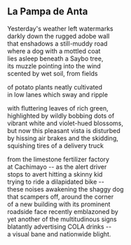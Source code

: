 <main>

## La Pampa de Anta 
Yesterday's weather left watermarks <br />
darkly down the rugged adobe wall <br />
that enshadows a still-muddy road <br />
where a dog with a mottled coat <br />
lies asleep beneath a Saybo tree, <br />
its muzzle pointing into the wind <br />
scented by wet soil, from fields <br />

of potato plants neatly cultivated <br />
in low lanes which sway and ripple

with fluttering leaves of rich green, <br />
highlighted by wildly bobbing dots of <br />
vibrant white and violet-hued blossoms, <br />
but now this pleasant vista is disturbed <br />
by hissing air brakes and the skidding, <br />
squishing tires of a delivery truck

from the limestone fertilizer factory <br />
at Cachimayo -- as the alert driver <br />
stops to avert hitting a skinny kid <br />
trying to ride a dilapidated bike -- <br />
these noises awakening the shaggy dog <br />
that scampers off, around the corner <br />
of a new building with its prominent <br />
roadside face recently emblazoned by <br />
yet another of the multitudinous signs <br />
blatantly advertising COLA drinks --<br />
a visual bane and nationwide blight.

</main>